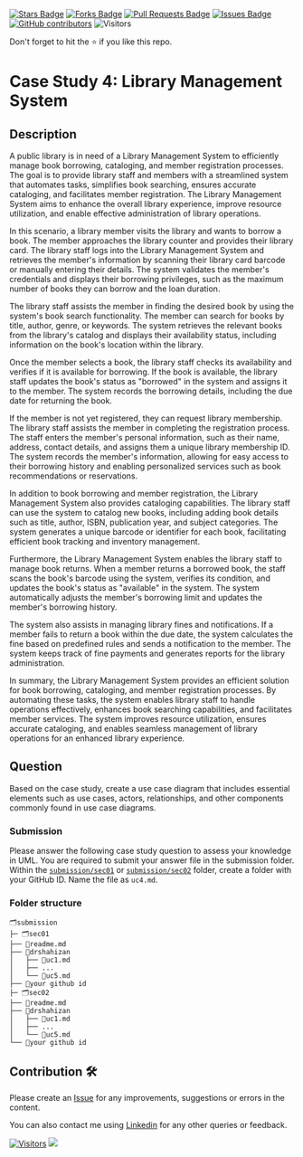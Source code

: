 <a href="https://github.com/drshahizan/software-engineering/stargazers"><img src="https://img.shields.io/github/stars/drshahizan/software-engineering" alt="Stars Badge"/></a>
<a href="https://github.com/drshahizan/software-engineering/network/members"><img src="https://img.shields.io/github/forks/drshahizan/software-engineering" alt="Forks Badge"/></a>
<a href="https://github.com/drshahizan/software-engineering/pulls"><img src="https://img.shields.io/github/issues-pr/drshahizan/software-engineering" alt="Pull Requests Badge"/></a>
<a href="https://github.com/drshahizan/software-engineering"><img src="https://img.shields.io/github/issues/drshahizan/software-engineering" alt="Issues Badge"/></a>
<a href="https://github.com/drshahizan/software-engineering/graphs/contributors"><img alt="GitHub contributors" src="https://img.shields.io/github/contributors/drshahizan/software-engineering?color=2b9348"></a>
![Visitors](https://api.visitorbadge.io/api/visitors?path=https%3A%2F%2Fgithub.com%2Fdrshahizan%2Fsoftware-engineering&labelColor=%23d9e3f0&countColor=%23697689&style=flat)

Don't forget to hit the :star: if you like this repo.

# Case Study 4: Library Management System

## Description
A public library is in need of a Library Management System to efficiently manage book borrowing, cataloging, and member registration processes. The goal is to provide library staff and members with a streamlined system that automates tasks, simplifies book searching, ensures accurate cataloging, and facilitates member registration. The Library Management System aims to enhance the overall library experience, improve resource utilization, and enable effective administration of library operations.

In this scenario, a library member visits the library and wants to borrow a book. The member approaches the library counter and provides their library card. The library staff logs into the Library Management System and retrieves the member's information by scanning their library card barcode or manually entering their details. The system validates the member's credentials and displays their borrowing privileges, such as the maximum number of books they can borrow and the loan duration.

The library staff assists the member in finding the desired book by using the system's book search functionality. The member can search for books by title, author, genre, or keywords. The system retrieves the relevant books from the library's catalog and displays their availability status, including information on the book's location within the library.

Once the member selects a book, the library staff checks its availability and verifies if it is available for borrowing. If the book is available, the library staff updates the book's status as "borrowed" in the system and assigns it to the member. The system records the borrowing details, including the due date for returning the book.

If the member is not yet registered, they can request library membership. The library staff assists the member in completing the registration process. The staff enters the member's personal information, such as their name, address, contact details, and assigns them a unique library membership ID. The system records the member's information, allowing for easy access to their borrowing history and enabling personalized services such as book recommendations or reservations.

In addition to book borrowing and member registration, the Library Management System also provides cataloging capabilities. The library staff can use the system to catalog new books, including adding book details such as title, author, ISBN, publication year, and subject categories. The system generates a unique barcode or identifier for each book, facilitating efficient book tracking and inventory management.

Furthermore, the Library Management System enables the library staff to manage book returns. When a member returns a borrowed book, the staff scans the book's barcode using the system, verifies its condition, and updates the book's status as "available" in the system. The system automatically adjusts the member's borrowing limit and updates the member's borrowing history.

The system also assists in managing library fines and notifications. If a member fails to return a book within the due date, the system calculates the fine based on predefined rules and sends a notification to the member. The system keeps track of fine payments and generates reports for the library administration.

In summary, the Library Management System provides an efficient solution for book borrowing, cataloging, and member registration processes. By automating these tasks, the system enables library staff to handle operations effectively, enhances book searching capabilities, and facilitates member services. The system improves resource utilization, ensures accurate cataloging, and enables seamless management of library operations for an enhanced library experience.

## Question
Based on the case study, create a use case diagram that includes essential elements such as use cases, actors, relationships, and other components commonly found in use case diagrams.

### Submission
Please answer the following case study question to assess your knowledge in UML. You are required to submit your answer file in the submission folder. Within the [`submission/sec01`](../submission/sec01) or [`submission/sec02`](../submission/sec02) folder, create a folder with your GitHub ID. Name the file as `uc4.md`.

### Folder structure

```
🗂️submission
├─ 🗂️sec01
├── 📄readme.md
├── 📁drshahizan
│   ├── 📄uc1.md
│   ├── ...
│   └── 📄uc5.md
├── 📁your github id
├─ 🗂️sec02
├── 📄readme.md
├── 📁drshahizan
│   ├── 📄uc1.md
│   ├── ...
│   └── 📄uc5.md
└── 📁your github id
```

## Contribution 🛠️
Please create an [Issue](https://github.com/drshahizan/software-engineering/issues) for any improvements, suggestions or errors in the content.

You can also contact me using [Linkedin](https://www.linkedin.com/in/drshahizan/) for any other queries or feedback.

[![Visitors](https://api.visitorbadge.io/api/visitors?path=https%3A%2F%2Fgithub.com%2Fdrshahizan&labelColor=%23697689&countColor=%23555555&style=plastic)](https://visitorbadge.io/status?path=https%3A%2F%2Fgithub.com%2Fdrshahizan)
![](https://hit.yhype.me/github/profile?user_id=81284918)





